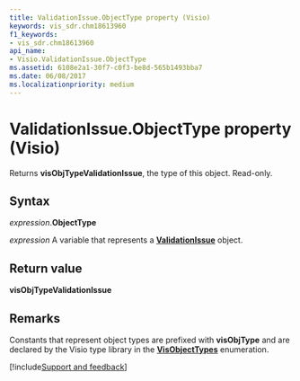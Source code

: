 ```yaml
---
title: ValidationIssue.ObjectType property (Visio)
keywords: vis_sdr.chm18613960
f1_keywords:
- vis_sdr.chm18613960
api_name:
- Visio.ValidationIssue.ObjectType
ms.assetid: 6108e2a1-30f7-c0f3-be8d-565b1493bba7
ms.date: 06/08/2017
ms.localizationpriority: medium
---
```



# ValidationIssue.ObjectType property (Visio)

Returns **visObjTypeValidationIssue**, the type of this object. Read-only.


## Syntax

_expression_.**ObjectType**

_expression_ A variable that represents a **[ValidationIssue](Visio.ValidationIssue.md)** object.


## Return value

 **visObjTypeValidationIssue**


## Remarks

Constants that represent object types are prefixed with **visObjType** and are declared by the Visio type library in the **[VisObjectTypes](Visio.VisObjectTypes.md)** enumeration.

[!include[Support and feedback](~/includes/feedback-boilerplate.md)]
